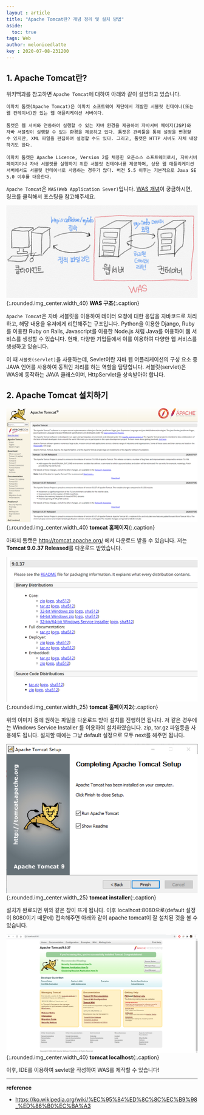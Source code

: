 ```yaml
---
layout : article
title: "Apache Tomcat란? 개념 정리 및 설치 방법"
aside:
  toc: true
tags: Web
author: melonicedlatte  
key : 2020-07-08-231200
---      
```


## 1. Apache Tomcat란?

위키백과를 참고하면 `Apache Tomcat`에 대하여 아래와 같이 설명하고 있습니다.

~~~
아파치 톰캣(Apache Tomcat)은 아파치 소프트웨어 재단에서 개발한 서블릿 컨테이너(또는 웹 컨테이너)만 있는 웹 애플리케이션 서버이다.

톰캣은 웹 서버와 연동하여 실행할 수 있는 자바 환경을 제공하여 자바서버 페이지(JSP)와 자바 서블릿이 실행할 수 있는 환경을 제공하고 있다. 톰캣은 관리툴을 통해 설정을 변경할 수 있지만, XML 파일을 편집하여 설정할 수도 있다. 그리고, 톰캣은 HTTP 서버도 자체 내장하기도 한다.

아파치 톰캣은 Apache Licence, Version 2를 채용한 오픈소스 소프트웨어로서, 자바서버 페이지이나 자바 서블릿를 실행하기 위한 서블릿 컨테이너를 제공하며, 상용 웹 애플리케이션 서버에서도 서블릿 컨테이너로 사용하는 경우가 많다. 버전 5.5 이후는 기본적으로 Java SE 5.0 이후를 대응한다.
~~~

`Apache Tomcat`은 `WAS(Web Application Sever)`입니다. [WAS 개념](http://melonicedlatte.com/web/2019/06/23/210300.html)이 궁금하시면, 링크를 클릭해서 포스팅을 참고해주세요. 

![image](/assets/images/201906/79986821-0AE3-4389-83E8-4AFC4FD2EABF.jpeg){:.rounded.img_center.width_40}
**WAS 구조**{:.caption}

`Apache Tomcat`은 자바 서블릿을 이용하여 데이터 요청에 대한 응답을 자바코드로 처리하고, 해당 내용을 유저에게 리턴해주는 구조입니다. Python을 이용한 Django, Ruby를 이용한 Ruby on Rails, Javascript를 이용한 Node.js 처럼 Java를 이용하여 웹 서비스를 생성할 수 있습니다. 현재, 다양한 기업들에서 이를 이용하여 다양한 웹 서비스를 생성하고 있습니다. 

이 때 `서블릿(servlet)`을 사용하는데, Sevlet이란 자바 웹 어플리케이션의 구성 요소 중 JAVA 언어를 사용하여 동적인 처리를 하는 역할을 담당합니다. 서블릿(servlet)은 WAS에 동작하는 JAVA 클래스이며, HttpServlet을 상속받아야 합니다. 

## 2. Apache Tomcat 설치하기

![image](/assets/images/202007/tomcat.png){:.rounded.img_center.width_40}
**tomcat 홈페이지**{:.caption}

아파치 톰캣은 http://tomcat.apache.org/ 에서 다운로드 받을 수 있습니다. 저는 **Tomcat 9.0.37 Released**를 다운로드 받았습니다. 

![image](/assets/images/202007/tomcat2.png){:.rounded.img_center.width_25}
**tomcat 홈페이지2**{:.caption}

위의 이미지 중에 원하는 파일을 다운로드 받아 설치를 진행하면 됩니다. 저 같은 경우에는 Windows Service Installer 를 이용하여 설치하였습니다. zip, tar.gz 파일등을 사용해도 됩니다. 설치할 때에는 그냥 default 설정으로 모두 next를 해주면 됩니다. 

![image](/assets/images/202007/tomcat3.png){:.rounded.img_center.width_25}
**tomcat installer**{:.caption}

설치가 완료되면 위와 같은 창이 뜨게 됩니다. 이후 localhost:8080으로(default 설정이 8080이기 때문에) 접속해주면 아래와 같이 apache tomcat이 잘 설치된 것을 볼 수 있습니다.

![image](/assets/images/202007/localhost.png){:.rounded.img_center.width_40}
**tomcat localhost**{:.caption} 

이후, IDE를 이용하여 sevlet을 작성하여 WAS를 제작할 수 있습니다! 

---

**reference**

- https://ko.wikipedia.org/wiki/%EC%95%84%ED%8C%8C%EC%B9%98_%ED%86%B0%EC%BA%A3